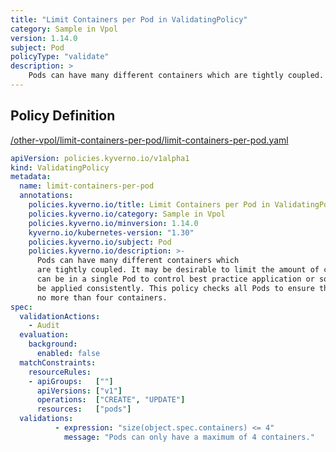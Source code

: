 ```yaml
---
title: "Limit Containers per Pod in ValidatingPolicy"
category: Sample in Vpol
version: 1.14.0
subject: Pod
policyType: "validate"
description: >
    Pods can have many different containers which are tightly coupled. It may be desirable to limit the amount of containers that can be in a single Pod to control best practice application or so policy can be applied consistently. This policy checks all Pods to ensure they have no more than four containers.
---
```


## Policy Definition
<a href="https://github.com/kyverno/policies/raw/main//other-vpol/limit-containers-per-pod/limit-containers-per-pod.yaml" target="-blank">/other-vpol/limit-containers-per-pod/limit-containers-per-pod.yaml</a>

```yaml
apiVersion: policies.kyverno.io/v1alpha1
kind: ValidatingPolicy
metadata:
  name: limit-containers-per-pod
  annotations:
    policies.kyverno.io/title: Limit Containers per Pod in ValidatingPolicy
    policies.kyverno.io/category: Sample in Vpol 
    policies.kyverno.io/minversion: 1.14.0
    kyverno.io/kubernetes-version: "1.30"
    policies.kyverno.io/subject: Pod
    policies.kyverno.io/description: >-
      Pods can have many different containers which
      are tightly coupled. It may be desirable to limit the amount of containers that
      can be in a single Pod to control best practice application or so policy can
      be applied consistently. This policy checks all Pods to ensure they have
      no more than four containers.
spec:
  validationActions: 
    - Audit
  evaluation:
    background:
      enabled: false
  matchConstraints:
    resourceRules:
    - apiGroups:   [""]
      apiVersions: ["v1"]
      operations:  ["CREATE", "UPDATE"]
      resources:   ["pods"]
  validations:
          - expression: "size(object.spec.containers) <= 4"
            message: "Pods can only have a maximum of 4 containers."


```
